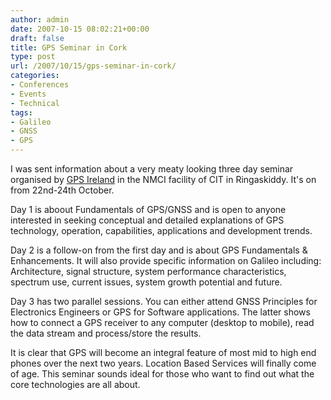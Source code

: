 ```yaml
---
author: admin
date: 2007-10-15 08:02:21+00:00
draft: false
title: GPS Seminar in Cork
type: post
url: /2007/10/15/gps-seminar-in-cork/
categories:
- Conferences
- Events
- Technical
tags:
- Galileo
- GNSS
- GPS
---
```


I was sent information about a very meaty looking three day seminar organised by [GPS Ireland](http://www.gpsireland.ie) in the NMCI facility of CIT in Ringaskiddy. It's on from 22nd-24th October.

Day 1 is aboout Fundamentals of GPS/GNSS and is open to anyone interested in seeking conceptual and detailed explanations of GPS technology, operation, capabilities, applications and development trends.

Day 2 is a follow-on from the first day and is about GPS Fundamentals & Enhancements. It will also provide specific information on Galileo including: Architecture, signal structure, system performance characteristics, spectrum use, current issues, system growth potential and future.

Day 3 has two parallel sessions. You can either attend GNSS Principles for Electronics Engineers or GPS for Software applications. The latter shows how to connect a GPS receiver to any computer (desktop to mobile), read the data stream and process/store the results.

It is clear that GPS will become an integral feature of most mid to high end phones over the next two years. Location Based Services will finally come of age. This seminar sounds ideal for those who want to find out what the core technologies are all about.

